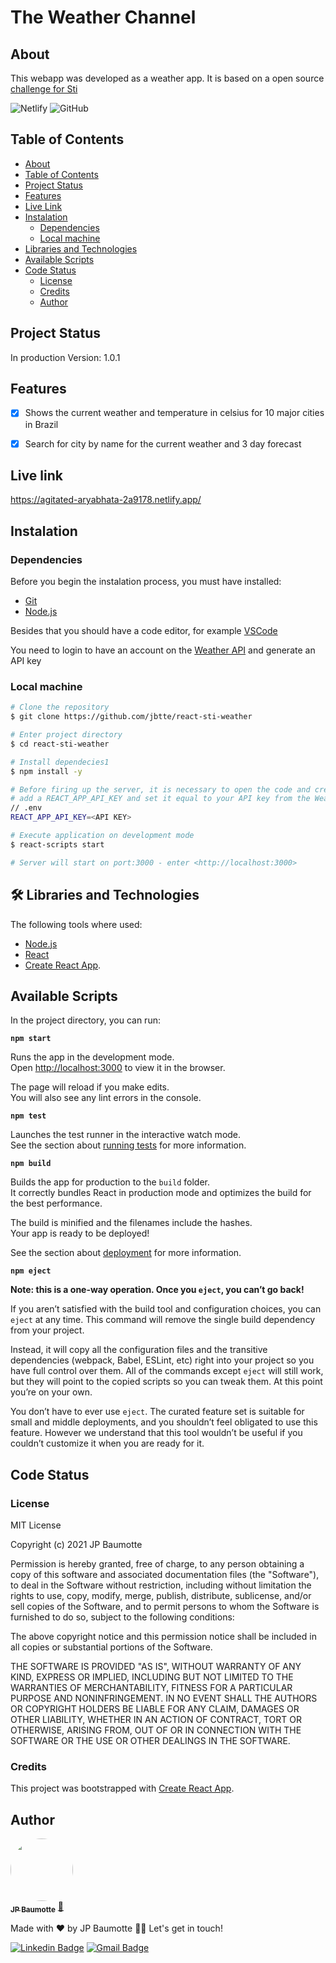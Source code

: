 # The Weather Channel
## About
This webapp was developed as a weather app. 
It is based on a open source [challenge for Sti](https://github.com/1STi/desafio-frontend/)

![Netlify](https://img.shields.io/netlify/ef854091-db7a-47c5-bfe0-f21f311d6ce4)
![GitHub](https://img.shields.io/github/license/jbtte/react-sti-weather)

## Table of Contents
<!--ts-->
   * [About](#about)
   * [Table of Contents](#table-of-contents)
   * [Project Status](#project-status)
   * [Features](#features)
   * [Live Link](#live-link)
   * [Instalation](#instalation)
      * [Dependencies](#dependencies)
      * [Local machine](#local-machine)
   * [Libraries and Technologies](#libraries-and-technologies)
   * [Available Scripts](#available-scripts)
   * [Code Status](#code-status)
      * [License](#license)
      * [Credits](#credits)
      * [Author](#author)
<!--te-->

## Project Status
In production
Version: 1.0.1

## Features
- [x] Shows the current weather and temperature in celsius for 10 major cities in Brazil
- [x] Search for city by name for the current weather and 3 day forecast


## Live link
https://agitated-aryabhata-2a9178.netlify.app/

## Instalation
### Dependencies
Before you begin the instalation process, you must have installed:
* [Git](https://git-scm.com)
* [Node.js](https://nodejs.org/en/)

Besides that you should have a code editor, for example [VSCode](https://code.visualstudio.com/)

You need to login to have an account on the [Weather API](https://www.weatherapi.com/) and generate an API key

### Local machine
```bash
# Clone the repository
$ git clone https://github.com/jbtte/react-sti-weather

# Enter project directory
$ cd react-sti-weather

# Install dependecies1
$ npm install -y
```

```bash
# Before firing up the server, it is necessary to open the code and create a .env file on the projects folder,
# add a REACT_APP_API_KEY and set it equal to your API key from the Weather API
// .env
REACT_APP_API_KEY=<API KEY>
```

```bash
# Execute application on development mode
$ react-scripts start

# Server will start on port:3000 - enter <http://localhost:3000>
```

## 🛠 Libraries and Technologies

The following tools where used:

- [Node.js](https://nodejs.org/en/)
- [React](https://pt-br.reactjs.org/)
- [Create React App](https://facebook.github.io/create-react-app/docs/getting-started).

## Available Scripts

In the project directory, you can run:

 **`npm start`**

Runs the app in the development mode.\
Open [http://localhost:3000](http://localhost:3000) to view it in the browser.

The page will reload if you make edits.\
You will also see any lint errors in the console.

**`npm test`**

Launches the test runner in the interactive watch mode.\
See the section about [running tests](https://facebook.github.io/create-react-app/docs/running-tests) for more information.

**`npm build`**

Builds the app for production to the `build` folder.\
It correctly bundles React in production mode and optimizes the build for the best performance.

The build is minified and the filenames include the hashes.\
Your app is ready to be deployed!

See the section about [deployment](https://facebook.github.io/create-react-app/docs/deployment) for more information.

**`npm eject`**

**Note: this is a one-way operation. Once you `eject`, you can’t go back!**

If you aren’t satisfied with the build tool and configuration choices, you can `eject` at any time. This command will remove the single build dependency from your project.

Instead, it will copy all the configuration files and the transitive dependencies (webpack, Babel, ESLint, etc) right into your project so you have full control over them. All of the commands except `eject` will still work, but they will point to the copied scripts so you can tweak them. At this point you’re on your own.

You don’t have to ever use `eject`. The curated feature set is suitable for small and middle deployments, and you shouldn’t feel obligated to use this feature. However we understand that this tool wouldn’t be useful if you couldn’t customize it when you are ready for it.

## Code Status
### License
MIT License

Copyright (c) 2021 JP Baumotte

Permission is hereby granted, free of charge, to any person obtaining a copy of this software and associated documentation files (the "Software"), to deal in the Software without restriction, including without limitation the rights to use, copy, modify, merge, publish, distribute, sublicense, and/or sell copies of the Software, and to permit persons to whom the Software is furnished to do so, subject to the following conditions:

The above copyright notice and this permission notice shall be included in all copies or substantial portions of the Software.

THE SOFTWARE IS PROVIDED "AS IS", WITHOUT WARRANTY OF ANY KIND, EXPRESS OR IMPLIED, INCLUDING BUT NOT LIMITED TO THE WARRANTIES OF MERCHANTABILITY, FITNESS FOR A PARTICULAR PURPOSE AND NONINFRINGEMENT. IN NO EVENT SHALL THE AUTHORS OR COPYRIGHT HOLDERS BE LIABLE FOR ANY CLAIM, DAMAGES OR OTHER LIABILITY, WHETHER IN AN ACTION OF CONTRACT, TORT OR OTHERWISE, ARISING FROM, OUT OF OR IN CONNECTION WITH THE SOFTWARE OR THE USE OR OTHER DEALINGS IN THE SOFTWARE.


### Credits
This project was bootstrapped with [Create React App](https://github.com/facebook/create-react-app).

## Author

<a href="jbtte.me">
 <img style="border-radius: 50%;" src="https://avatars.githubusercontent.com/u/4759003?v=4" width="100px;" alt=""/>
 <br />
 <sub><b>JP Baumotte</b></sub></a> <a href="https://jbtte.me">🚀</a>
 
 Made with ❤️ by JP Baumotte 👋🏽 Let's get in touch!

[![Linkedin Badge](https://img.shields.io/badge/-JP-blue?style=flat-square&logo=Linkedin&logoColor=white&link=https://www.linkedin.com/in/jbtte/)](https://www.linkedin.com/in/jbtte/) 
[![Gmail Badge](https://img.shields.io/badge/-jbaumotte@gmail.com-c14438?style=flat-square&logo=Gmail&logoColor=white&link=mailto:jbaumotteo@gmail.com)](mailto:jbaumotteo@gmail.com)
